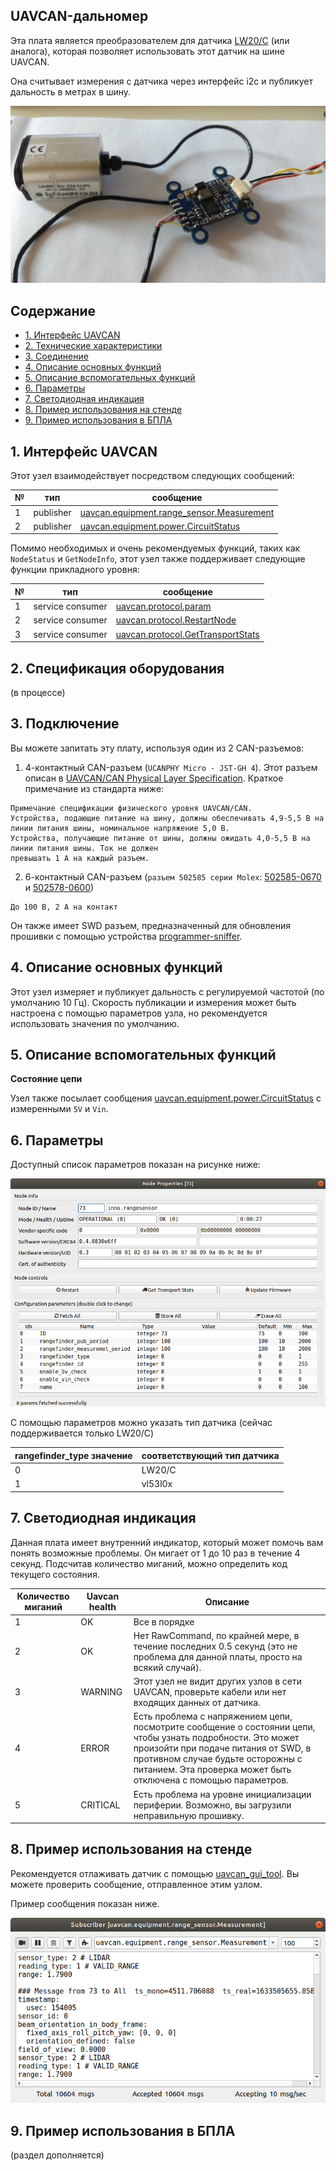 ## UAVCAN-дальномер

Эта плата является преобразователем для датчика [LW20/C](https://www.mouser.com/datasheet/2/321/28055-LW20-SF20-LiDAR-Manual-Rev-7-1371848.pdf) (или аналога), которая позволяет использовать этот датчик на шине UAVCAN.

Она считывает измерения с датчика через интерфейс i2c и публикует дальность в метрах в шину.

![rangefinder](rangefinder.jpg?raw=true "rangefinder")

## Содержание
  - [1. Интерфейс UAVCAN](#1-uavcan-interface)
  - [2. Технические характеристики](#2-hardware-specification)
  - [3. Соединение](#3-wire)
  - [4. Описание основных функций](#4-main-function-description)
  - [5. Описание вспомогательных функций](#5-auxiliary-function-description)
  - [6. Параметры](#6-parameters)
  - [7. Светодиодная индикация](#7-led-indication)
  - [8. Пример использования на стенде](#8-usage-example-on-a-table)
  - [9. Пример использования в БПЛА](#9-uav-usage-example)

## 1. Интерфейс UAVCAN <a name="1-uavcan-interface"></a> 

Этот узел взаимодействует посредством следующих сообщений:

| № | тип | сообщение |
| - | --------- | -------- |
| 1 | publisher | [uavcan.equipment.range_sensor.Measurement](https://legacy.uavcan.org/Specification/7._List_of_standard_data_types/#measurement) |
| 2 | publisher | [uavcan.equipment.power.CircuitStatus](https://legacy.uavcan.org/Specification/7._List_of_standard_data_types/#circuitstatus) |

Помимо необходимых и очень рекомендуемых функций, таких как `NodeStatus` и `GetNodeInfo`, этот узел также поддерживает следующие функции прикладного уровня:

| № | тип | сообщение |
| - | --------- | -------- |
| 1 | service consumer | [uavcan.protocol.param](https://legacy.uavcan.org/Specification/7._List_of_standard_data_types/#uavcanprotocolparam)|
| 2 | service consumer | [uavcan.protocol.RestartNode](https://legacy.uavcan.org/Specification/7._List_of_standard_data_types/#restartnode)|
| 3 | service consumer | [uavcan.protocol.GetTransportStats](https://legacy.uavcan.org/Specification/7._List_of_standard_data_types/#gettransportstats) |

## 2. Спецификация оборудования <a name="2-hardware-specification"></a> 

(в процессе)

## 3. Подключение <a name="3-wire"></a> 

Вы можете запитать эту плату, используя один из 2 CAN-разъемов:

1. 4-контактный CAN-разъем (`UCANPHY Micro - JST-GH 4`). Этот разъем описан в [UAVCAN/CAN Physical Layer Specification](https://forum.uavcan.org/t/uavcan-can-physical-layer-specification-v1-0/1471). Краткое примечание из стандарта ниже: 
```
Примечание спецификации физического уровня UAVCAN/CAN.
Устройства, подающие питание на шину, должны обеспечивать 4,9-5,5 В на линии питания шины, номинальное напряжение 5,0 В.
Устройства, получающие питание от шины, должны ожидать 4,0-5,5 В на линии питания шины. Ток не должен
превышать 1 А на каждый разъем.
```
2. 6-контактный CAN-разъем (``разъем 502585 серии Molex``: [502585-0670](https://www.molex.com/molex/products/part-detail/pcb_receptacles/5025850670) и [502578-0600](https://www.molex.com/molex/products/part-detail/crimp_housings/5025780600))

```
До 100 В, 2 A на контакт
```

Он также имеет SWD разъем, предназначенный для обновления прошивки с помощью устройства [programmer-sniffer](doc/programmer_sniffer/README.md).

## 4. Описание основных функций <a name="4-main-function-description"></a> 

Этот узел измеряет и публикует дальность с регулируемой частотой (по умолчанию 10 Гц). Скорость публикации и измерения может быть настроена с помощью параметров узла, но рекомендуется использовать значения по умолчанию.

## 5. Описание вспомогательных функций <a name="5-auxiliary-function-description"></a> 

**Состояние цепи**

Узел также посылает сообщения [uavcan.equipment.power.CircuitStatus](https://legacy.uavcan.org/Specification/7._List_of_standard_data_types/#circuitstatus) с измеренными `5V` и `Vin`.

## 6. Параметры <a name="6-parameters"></a> 

Доступный список параметров показан на рисунке ниже:

![схема](rangefinder_params.png?raw=true "параметры")

С помощью параметров можно указать тип датчика (сейчас поддерживается только LW20/C)

| rangefinder_type значение | соответствующий тип датчика |
| ---------------------- | ------------------------- |
| 0 | LW20/C |
| 1 | vl53l0x |.

## 7. Светодиодная индикация <a name="7-led-indication"></a> 

Данная плата имеет внутренний индикатор, который может помочь вам понять возможные проблемы. Он мигает от 1 до 10 раз в течение 4 секунд. Подсчитав количество миганий, можно определить код текущего состояния.

| Количество миганий | Uavcan health | Описание | 
| ---------------- | -------------- | ------------------------------- |
| 1 | OK | Все в порядке                |
| 2 | OK | Нет RawCommand, по крайней мере, в течение последних 0.5 секунд (это не проблема для данной платы, просто на всякий случай). |
| 3 | WARNING | Этот узел не видит других узлов в сети UAVCAN, проверьте кабели или нет входящих данных от датчика. |
| 4 | ERROR | Есть проблема с напряжением цепи, посмотрите сообщение о состоянии цепи, чтобы узнать подробности. Это может произойти при подаче питания от SWD, в противном случае будьте осторожны с питанием. Эта проверка может быть отключена с помощью параметров. |
| 5 | CRITICAL | Есть проблема на уровне инициализации периферии. Возможно, вы загрузили неправильную прошивку. |


## 8. Пример использования на стенде <a name="8-usage-example-on-a-table"></a> 
Рекомендуется отлаживать датчик с помощью [uavcan_gui_tool](https://github.com/UAVCAN/gui_tool). Вы можете проверить сообщение, отправленное этим узлом.

Пример сообщения показан ниже.

![scheme](rangefinder_message.png?raw=true "scheme")

## 9. Пример использования в БПЛА <a name="#9-uav-usage-example"></a> 

(раздел дополняется)
